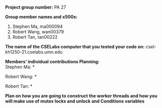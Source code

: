 **Project group number:** PA 27

**Group member names and x500s:**
1. Stephen Ma, ma000094
2. Robert Wang, wan00379
3. Robert Tan, tan00222

**The name of the CSELabs computer that you tested your code on:**
csel-kh1250-21.cselabs.umn.edu

**Members’ individual contributions Planning:**  
Stephen Ma:
* 

Robert Wang:
* 

Robert Tan:
* 

**Plan on how you are going to construct the worker threads and how you will make use of mutex
locks and unlock and Conditions variables**  
